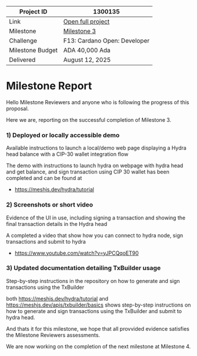 |Project ID|1300135|
|-----------|-------------|
|Link|[Open full project](https://projectcatalyst.io/funds/10/f13-cardano-open-developers/mesh-hydra-tools-for-administrating-and-interacting-with-hydra-heads)|
|Milestone|[Milestone 3](https://milestones.projectcatalyst.io/projects/1300135/milestones/3)
|Challenge|F13: Cardano Open: Developer|
|Milestone Budget|ADA 40,000 Ada|
|Delivered|August 12, 2025|

# Milestone Report

Hello Milestone Reviewers and anyone who is following the progress of this proposal.

Here we are, reporting on the successful completion of Milestone 3.

### 1) Deployed or locally accessible demo
   
Available instructions to launch a local/demo web page displaying a Hydra head balance with a CIP-30 wallet integration flow

The demo with instructions to launch hydra on webpage with hydra head and get balance, and sign transaction using CIP 30 wallet has been completed and can be found at 
- https://meshjs.dev/hydra/tutorial

### 2) Screenshots or short video
   
Evidence of the UI in use, including signing a transaction and showing the final transaction details in the Hydra head

A completed a video that show how you can connect to hydra node, sign transactions and submit to hydra
- https://www.youtube.com/watch?v=yJPCQqoET90

### 3) Updated documentation detailing TxBuilder usage

Step-by-step instructions in the repository on how to generate and sign transactions using the TxBuilder

both https://meshjs.dev/hydra/tutorial and https://meshjs.dev/apis/txbuilder/basics shows step-by-step instructions on how to generate and sign transactions using the TxBuilder and submit to hydra head.


And thats it for this milestone, we hope that all provvided evidence satisfies the Milestone Reviewers assessments.

We are now working on the completion of the next milestone at Milestone 4.
